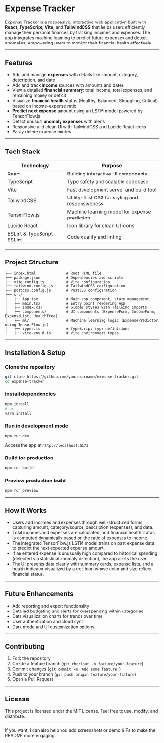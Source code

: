# Expense Tracker

Expense Tracker is a responsive, interactive web application built with **React**, **TypeScript**, **Vite**, and **TailwindCSS** that helps users efficiently manage their personal finances by tracking incomes and expenses. The app integrates machine learning to predict future expenses and detect anomalies, empowering users to monitor their financial health effectively.

***

## Features

- Add and manage **expenses** with details like amount, category, description, and date  
- Add and track **income** sources with amounts and dates  
- View a detailed **financial summary**: total income, total expenses, and remaining money or deficit  
- Visualize **financial health** status (Healthy, Balanced, Struggling, Critical) based on income-expense ratio  
- **Predict next expense** amount using an LSTM model powered by TensorFlow.js  
- Detect unusual **anomaly expenses** with alerts  
- Responsive and clean UI with TailwindCSS and Lucide React icons  
- Easily delete expense entries  

***

## Tech Stack

| Technology           | Purpose                                        |
|----------------------|------------------------------------------------|
| React                | Building interactive UI components             |
| TypeScript           | Type safety and scalable codebase               |
| Vite                 | Fast development server and build tool          |
| TailwindCSS          | Utility-first CSS for styling and responsiveness |
| TensorFlow.js        | Machine learning model for expense prediction    |
| Lucide React         | Icon library for clean UI icons                   |
| ESLint & TypeScript-ESLint | Code quality and linting                        |

***

## Project Structure

```
├── index.html              # Root HTML file
├── package.json            # Dependencies and scripts
├── vite.config.ts          # Vite configuration
├── tailwind.config.js      # TailwindCSS configuration
├── postcss.config.js       # PostCSS configuration
├── src/
│   ├── App.tsx             # Main app component, state management
│   ├── main.tsx            # Entry point rendering App
│   ├── index.css           # Global styles with Tailwind imports
│   ├── components/         # UI components (ExpenseForm, IncomeForm, ExpenseList, HealthTree)
│   ├── ml/                 # Machine learning logic (ExpensePredictor using TensorFlow.js)
│   ├── types.ts            # TypeScript type definitions
│   ├── vite-env.d.ts       # Vite environment types
```

***

## Installation & Setup

### Clone the repository
```bash
git clone https://github.com/yourusername/expense-tracker.git
cd expense-tracker
```

### Install dependencies
```bash
npm install
# or
yarn install
```

### Run in development mode
```bash
npm run dev
```
Access the app at `http://localhost:5173`

### Build for production
```bash
npm run build
```

### Preview production build
```bash
npm run preview
```

***

## How It Works

- Users add incomes and expenses through well-structured forms capturing amount, category/source, description (expenses), and date.  
- Total incomes and expenses are calculated, and financial health status is computed dynamically based on the ratio of expenses to income.  
- The integrated TensorFlow.js LSTM model trains on past expense data to predict the next expected expense amount.  
- If an entered expense is unusually high compared to historical spending (detected via statistical anomaly detection), the app alerts the user.  
- The UI presents data clearly with summary cards, expense lists, and a health indicator visualized by a tree icon whose color and size reflect financial status.

***

## Future Enhancements

- Add reporting and export functionality  
- Detailed budgeting and alerts for overspending within categories  
- Data visualization charts for trends over time  
- User authentication and cloud sync  
- Dark mode and UI customization options  

***

## Contributing

1. Fork the repository  
2. Create a feature branch (`git checkout -b feature/your-feature`)  
3. Commit changes (`git commit -m 'Add some feature'`)  
4. Push to your branch (`git push origin feature/your-feature`)  
5. Open a Pull Request  

***

## License

This project is licensed under the MIT License. Feel free to use, modify, and distribute.

***

If you want, I can also help you add screenshots or demo GIFs to make the README more engaging.
